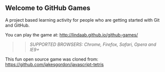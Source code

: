 ## Welcome to GitHub Games

A project based learning activity for people who are getting started with Git and GitHub.

You can play the game at: http://lindaab.github.io/github-games/

>> _*SUPPORTED BROWSERS*: Chrome, Firefox, Safari, Opera and IE9+_

This fun open source game was cloned from: https://github.com/jakesgordon/javascript-tetris
